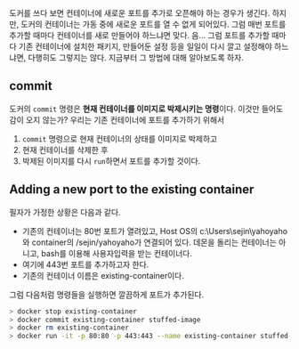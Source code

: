 도커를 쓰다 보면 컨테이너에 새로운 포트를 추가로 오픈해야 하는 경우가 생긴다. 하지만, 도커의 컨테이너는 가동 중에 새로운 포트를 열 수 없게 되어있다. 그럼 매번 포트를 추가할 때마다 컨테이너를 새로 만들어야 하느냐면 맞다. 음... 그럼 포트를 추가할 때마다 기존 컨테이너에 설치한 패키지, 만들어둔 설정 등을 일일이 다시 깔고 설정해야 하느냐면, 다행히도 그렇지는 않다. 지금부터 그 방법에 대해 알아보도록 하자.



## commit

도커의 `commit` 명령은 **현재 컨테이너를 이미지로 박제시키는 명령**이다. 이것만 들어도 감이 오지 않는가? 우리는 기존 컨테이너에 포트를 추가하기 위해서

  1. `commit` 명령으로 현재 컨테이너의 상태를 이미지로 박제하고
  2. 현재 컨테이너를 삭제한 후
  3. 박제된 이미지를 다시 `run`하면서 포트를 추가할 것이다.



## Adding a new port to the existing container

필자가 가정한 상황은 다음과 같다.

* 기존의 컨테이너는 80번 포트가 열려있고, Host OS의 c:\Users\sejin\yahoyaho와 container의 /sejin/yahoyaho가 연결되어 있다. 데몬을 돌리는 컨테이너는 아니고, bash를 이용해 사용자입력을 받는 컨테이너다.
* 여기에 443번 포트를 추가하고자 한다.
* 기존의 컨테이너 이름은 existing-container이다.

그럼 다음처럼 명령들을 실행하면 깔끔하게 포트가 추가된다.

```bash
> docker stop existing-container
> docker commit existing-container stuffed-image
> docker rm existing-container
> docker run -it -p 80:80 -p 443:443 --name existing-container stuffed-image /bin/bash
```

